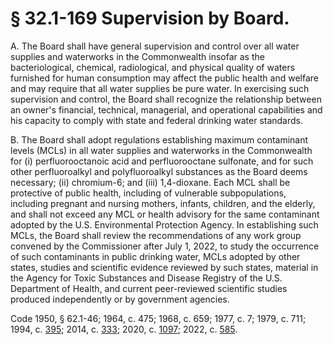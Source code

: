 # § 32.1-169 Supervision by Board.

<p>A. The Board shall have general supervision and control over all water supplies and waterworks in the Commonwealth insofar as the bacteriological, chemical, radiological, and physical quality of waters furnished for human consumption may affect the public health and welfare and may require that all water supplies be pure water. In exercising such supervision and control, the Board shall recognize the relationship between an owner's financial, technical, managerial, and operational capabilities and his capacity to comply with state and federal drinking water standards.</p><p>B. The Board shall adopt regulations establishing maximum contaminant levels (MCLs) in all water supplies and waterworks in the Commonwealth for (i) perfluorooctanoic acid and perfluorooctane sulfonate, and for such other perfluoroalkyl and polyfluoroalkyl substances as the Board deems necessary; (ii) chromium-6; and (iii) 1,4-dioxane. Each MCL shall be protective of public health, including of vulnerable subpopulations, including pregnant and nursing mothers, infants, children, and the elderly, and shall not exceed any MCL or health advisory for the same contaminant adopted by the U.S. Environmental Protection Agency. In establishing such MCLs, the Board shall review the recommendations of any work group convened by the Commissioner after July 1, 2022, to study the occurrence of such contaminants in public drinking water, MCLs adopted by other states, studies and scientific evidence reviewed by such states, material in the Agency for Toxic Substances and Disease Registry of the U.S. Department of Health, and current peer-reviewed scientific studies produced independently or by government agencies.</p><p>Code 1950, § 62.1-46; 1964, c. 475; 1968, c. 659; 1977, c. 7; 1979, c. 711; 1994, c. <a href='http://lis.virginia.gov/cgi-bin/legp604.exe?941+ful+CHAP0395'>395</a>; 2014, c. <a href='http://lis.virginia.gov/cgi-bin/legp604.exe?141+ful+CHAP0333'>333</a>; 2020, c. <a href='http://lis.virginia.gov/cgi-bin/legp604.exe?201+ful+CHAP1097'>1097</a>; 2022, c. <a href='http://lis.virginia.gov/cgi-bin/legp604.exe?221+ful+CHAP0585'>585</a>.</p>